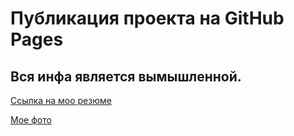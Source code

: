 # Публикация проекта на GitHub Pages

## Вся инфа является вымышленной.

[Ссылка на моо резюме](https://bedlam07.github.io/Main_resume_Sergey/)

[Мое фото](https://bedlam07.github.io/Main_resume_Sergey/photo_2023-10-08_21-30-22.jpg)
